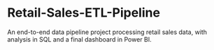 # Retail-Sales-ETL-Pipeline
An end-to-end data pipeline project processing retail sales data, with analysis in SQL and a final dashboard in Power BI.
